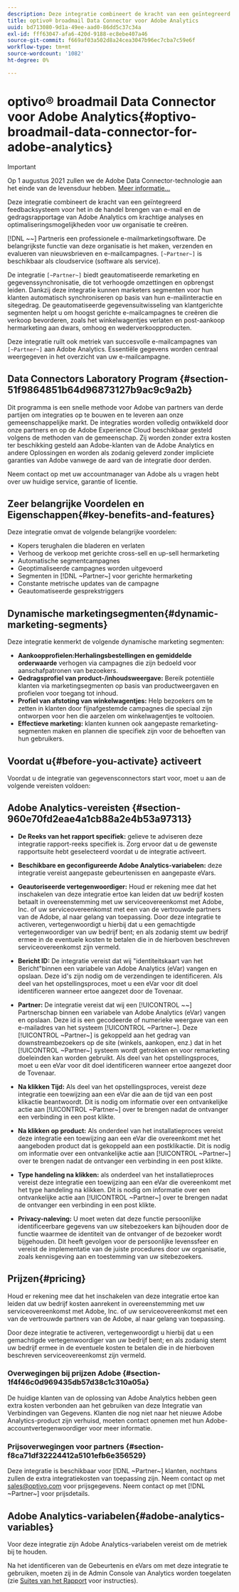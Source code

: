 ```yaml
---
description: Deze integratie combineert de kracht van een geïntegreerd feedbacksysteem voor het in de handel brengen van e-mail en de gedragsrapportage van Adobe Analytics om krachtige analyses en optimaliseringsmogelijkheden voor uw organisatie te creëren.
title: optivo® broadmail Data Connector voor Adobe Analytics
uuid: bd713080-9d1a-49ee-aad0-86dd5c37c34a
exl-id: fff63047-afa6-420d-9188-ec8ebe407a46
source-git-commit: f669af03a502d8a24cea3047b96ec7cba7c59e6f
workflow-type: tm+mt
source-wordcount: '1082'
ht-degree: 0%

---
```


# optivo® broadmail Data Connector voor Adobe Analytics{#optivo-broadmail-data-connector-for-adobe-analytics}

>[!IMPORTANT]
>
>Op 1 augustus 2021 zullen we de Adobe Data Connector-technologie aan het einde van de levensduur hebben. [Meer informatie...](/help/import/data-connectors/data-connectors-eol.md)

Deze integratie combineert de kracht van een geïntegreerd feedbacksysteem voor het in de handel brengen van e-mail en de gedragsrapportage van Adobe Analytics om krachtige analyses en optimaliseringsmogelijkheden voor uw organisatie te creëren.

[!DNL ~~] Partneris een professionele e-mailmarketingsoftware. De belangrijkste functie van deze organisatie is het maken, verzenden en evalueren van nieuwsbrieven en e-mailcampagnes. `[~Partner~]` is beschikbaar als cloudservice (software als service).

De integratie `[~Partner~]` biedt geautomatiseerde remarketing en gegevenssynchronisatie, die tot verhoogde omzettingen en opbrengst leiden. Dankzij deze integratie kunnen marketers segmenten voor hun klanten automatisch synchroniseren op basis van hun e-mailinteractie en sitegedrag. De geautomatiseerde gegevensuitwisseling van klantgerichte segmenten helpt u om hoogst gerichte e-mailcampagnes te creëren die verkoop bevorderen, zoals het winkelwagentjes verlaten en post-aankoop hermarketing aan dwars, omhoog en wederverkoopproducten.

Deze integratie ruilt ook metriek van succesvolle e-mailcampagnes van `[~Partner~]` aan Adobe Analytics. Essentiële gegevens worden centraal weergegeven in het overzicht van uw e-mailcampagne.

## Data Connectors Laboratory Program {#section-51f9864851b64d96873127b9ac9c9a2b}

Dit programma is een snelle methode voor Adobe van partners van derde partijen om integraties op te bouwen en te leveren aan onze gemeenschappelijke markt. De integraties worden volledig ontwikkeld door onze partners en op de Adobe Experience Cloud beschikbaar gesteld volgens de methoden van de gemeenschap. Zij worden zonder extra kosten ter beschikking gesteld aan Adobe-klanten van de Adobe Analytics en andere Oplossingen en worden als zodanig geleverd zonder impliciete garanties van Adobe vanwege de aard van de integratie door derden.

Neem contact op met uw accountmanager van Adobe als u vragen hebt over uw huidige service, garantie of licentie.

## Zeer belangrijke Voordelen en Eigenschappen{#key-benefits-and-features}

Deze integratie omvat de volgende belangrijke voordelen:

* Kopers terughalen die bladeren en verlaten
* Verhoog de verkoop met gerichte cross-sell en up-sell hermarketing
* Automatische segmentcampagnes
* Geoptimaliseerde campagnes worden uitgevoerd
* Segmenten in [!DNL ~Partner~] voor gerichte hermarketing
* Constante metrische updates van de campagne
* Geautomatiseerde gesprekstriggers

## Dynamische marketingsegmenten{#dynamic-marketing-segments}

Deze integratie kenmerkt de volgende dynamische marketing segmenten:

* **Aankoopprofielen:Herhalingsbestellingen en gemiddelde orderwaarde** verhogen via campagnes die zijn bedoeld voor aanschafpatronen van bezoekers.
* **Gedragsprofiel van product-/inhoudsweergave:** Bereik potentiële klanten via marketingsegmenten op basis van productweergaven en profielen voor toegang tot inhoud.
* **Profiel van afstoting van winkelwagentjes:** Help bezoekers om te zetten in klanten door fijnafgestemde campagnes die speciaal zijn ontworpen voor hen die aarzelen om winkelwagentjes te voltooien.
* **Effectieve marketing:** klanten kunnen ook aangepaste remarketing-segmenten maken en plannen die specifiek zijn voor de behoeften van hun gebruikers.

## Voordat u{#before-you-activate} activeert

Voordat u de integratie van gegevensconnectors start voor, moet u aan de volgende vereisten voldoen:

## Adobe Analytics-vereisten {#section-960e70fd2eae4a1cb88a2e4b53a97313}

* **De Reeks van het rapport specifiek:** gelieve te adviseren deze integratie rapport-reeks specifiek is. Zorg ervoor dat u de gewenste rapportsuite hebt geselecteerd voordat u de integratie activeert.
* **Beschikbare en geconfigureerde Adobe Analytics-variabelen:** deze integratie vereist aangepaste gebeurtenissen en aangepaste eVars.

* **Geautoriseerde vertegenwoordiger:** Houd er rekening mee dat het inschakelen van deze integratie ertoe kan leiden dat uw bedrijf kosten betaalt in overeenstemming met uw serviceovereenkomst met Adobe, Inc. of uw serviceovereenkomst met een van de vertrouwde partners van de Adobe, al naar gelang van toepassing. Door deze integratie te activeren, vertegenwoordigt u hierbij dat u een gemachtigde vertegenwoordiger van uw bedrijf bent; en als zodanig stemt uw bedrijf ermee in de eventuele kosten te betalen die in de hierboven beschreven serviceovereenkomst zijn vermeld.
* **Bericht ID:** De integratie vereist dat wij &quot;identiteitskaart van het Bericht&quot;binnen een variabele van Adobe Analytics (eVar) vangen en opslaan. Deze id&#39;s zijn nodig om de verzendingen te identificeren. Als deel van het opstellingsproces, moet u een eVar voor dit doel identificeren wanneer ertoe aangezet door de Tovenaar.
* **Partner:** De integratie vereist dat wij een  [!UICONTROL ~~] Partnerschap binnen een variabele van Adobe Analytics (eVar) vangen en opslaan. Deze id is een gecodeerde of numerieke weergave van een e-mailadres van het systeem [!UICONTROL ~Partner~]. Deze [!UICONTROL ~Partner~] is gekoppeld aan het gedrag van downstreambezoekers op de site (winkels, aankopen, enz.) dat in het [!UICONTROL ~Partner~] systeem wordt getrokken en voor remarketing doeleinden kan worden gebruikt. Als deel van het opstellingsproces, moet u een eVar voor dit doel identificeren wanneer ertoe aangezet door de Tovenaar.
* **Na klikken Tijd:** Als deel van het opstellingsproces, vereist deze integratie een toewijzing aan een eVar die aan de tijd van een post klikactie beantwoordt. Dit is nodig om informatie over een ontvankelijke actie aan [!UICONTROL ~Partner~] over te brengen nadat de ontvanger een verbinding in een post klikte.

* **Na klikken op product:** Als onderdeel van het installatieproces vereist deze integratie een toewijzing aan een eVar die overeenkomt met het aangeboden product dat is gekoppeld aan een postklikactie. Dit is nodig om informatie over een ontvankelijke actie aan [!UICONTROL ~Partner~] over te brengen nadat de ontvanger een verbinding in een post klikte.

* **Type handeling na klikken:** als onderdeel van het installatieproces vereist deze integratie een toewijzing aan een eVar die overeenkomt met het type handeling na klikken. Dit is nodig om informatie over een ontvankelijke actie aan [!UICONTROL ~Partner~] over te brengen nadat de ontvanger een verbinding in een post klikte.

* **Privacy-naleving:** U moet weten dat deze functie persoonlijke identificeerbare gegevens van uw sitebezoekers kan bijhouden door de functie waarmee de identiteit van de ontvanger of de bezoeker wordt bijgehouden. Dit heeft gevolgen voor de persoonlijke levenssfeer en vereist de implementatie van de juiste procedures door uw organisatie, zoals kennisgeving aan en toestemming van uw sitebezoekers.

## Prijzen{#pricing}

Houd er rekening mee dat het inschakelen van deze integratie ertoe kan leiden dat uw bedrijf kosten aanrekent in overeenstemming met uw serviceovereenkomst met Adobe, Inc. of uw serviceovereenkomst met een van de vertrouwde partners van de Adobe, al naar gelang van toepassing.

Door deze integratie te activeren, vertegenwoordigt u hierbij dat u een gemachtigde vertegenwoordiger van uw bedrijf bent; en als zodanig stemt uw bedrijf ermee in de eventuele kosten te betalen die in de hierboven beschreven serviceovereenkomst zijn vermeld.

### Overwegingen bij prijzen Adobe {#section-1f4f46c0d969435db57d38c1c310a05a}

De huidige klanten van de oplossing van Adobe Analytics hebben geen extra kosten verbonden aan het gebruiken van deze Integratie van Verbindingen van Gegevens. Klanten die nog niet naar het nieuwe Adobe Analytics-product zijn verhuisd, moeten contact opnemen met hun Adobe-accountvertegenwoordiger voor meer informatie.

### Prijsoverwegingen voor partners {#section-f8ca71df32224412a5101efb6e356529}

Deze integratie is beschikbaar voor [!DNL ~Partner~] klanten, nochtans zullen de extra integratiekosten van toepassing zijn. Neem contact op met sales@optivo.com voor prijsgegevens. Neem contact op met [!DNL ~Partner~] voor prijsdetails.

## Adobe Analytics-variabelen{#adobe-analytics-variables}

Voor deze integratie zijn Adobe Analytics-variabelen vereist om de metriek bij te houden.

Na het identificeren van de Gebeurtenis en eVars om met deze integratie te gebruiken, moeten zij in de Admin Console van Analytics worden toegelaten (zie [Suites van het Rapport](https://experienceleague.adobe.com/docs/analytics/admin/manage-report-suites/report-suites-admin.html) voor instructies).
